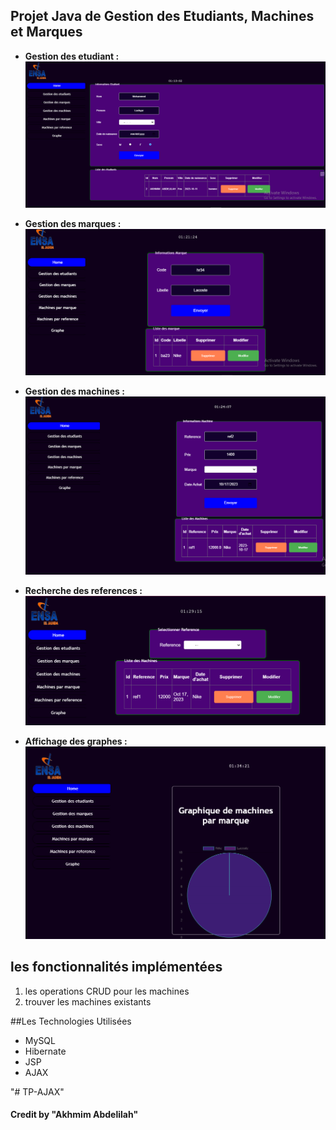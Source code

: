 ## Projet Java de Gestion des Etudiants, Machines et Marques

- **Gestion des etudiant :**
![etudiant](./img/etudiant.png)

- **Gestion des marques :**
![marque](./img/marque.png)

- **Gestion des machines :**
![machine](./img/machine.png)

- **Recherche des references :**
![reference](./img/reference.png)

- **Affichage des graphes :**
![graphe](./img/graphe.png)
  
## les fonctionnalités implémentées
1. les operations CRUD pour les machines
3. trouver les machines existants

  
##Les Technologies Utilisées
+ MySQL
+ Hibernate
+ JSP
+ AJAX


"# TP-AJAX" 

#### Credit by "Akhmim Abdelilah"